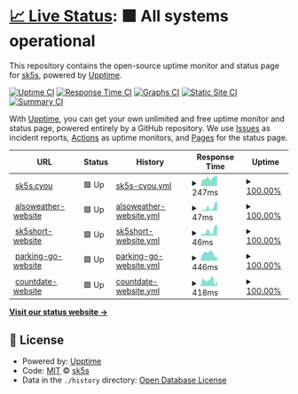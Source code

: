 # [📈 Live Status](https://uptime.sk5s.cyou): <!--live status--> **🟩 All systems operational**

This repository contains the open-source uptime monitor and status page for [sk5s](https://www.sk5s.cyou/), powered by [Upptime](https://github.com/upptime/upptime).

[![Uptime CI](https://github.com/sk5s/uptime/workflows/Uptime%20CI/badge.svg)](https://github.com/sk5s/uptime/actions?query=workflow%3A%22Uptime+CI%22)
[![Response Time CI](https://github.com/sk5s/uptime/workflows/Response%20Time%20CI/badge.svg)](https://github.com/sk5s/uptime/actions?query=workflow%3A%22Response+Time+CI%22)
[![Graphs CI](https://github.com/sk5s/uptime/workflows/Graphs%20CI/badge.svg)](https://github.com/sk5s/uptime/actions?query=workflow%3A%22Graphs+CI%22)
[![Static Site CI](https://github.com/sk5s/uptime/workflows/Static%20Site%20CI/badge.svg)](https://github.com/sk5s/uptime/actions?query=workflow%3A%22Static+Site+CI%22)
[![Summary CI](https://github.com/sk5s/uptime/workflows/Summary%20CI/badge.svg)](https://github.com/sk5s/uptime/actions?query=workflow%3A%22Summary+CI%22)

With [Upptime](https://upptime.js.org), you can get your own unlimited and free uptime monitor and status page, powered entirely by a GitHub repository. We use [Issues](https://github.com/sk5s/uptime/issues) as incident reports, [Actions](https://github.com/sk5s/uptime/actions) as uptime monitors, and [Pages](https://uptime.sk5s.cyou) for the status page.

<!--start: status pages-->
<!-- This summary is generated by Upptime (https://github.com/upptime/upptime) -->
<!-- Do not edit this manually, your changes will be overwritten -->
<!-- prettier-ignore -->
| URL | Status | History | Response Time | Uptime |
| --- | ------ | ------- | ------------- | ------ |
| <img alt="" src="https://icons.duckduckgo.com/ip3/sk5s.cyou.ico" height="13"> [sk5s.cyou](https://sk5s.cyou/) | 🟩 Up | [sk5s-cyou.yml](https://github.com/sk5s/uptime/commits/HEAD/history/sk5s-cyou.yml) | <details><summary><img alt="Response time graph" src="./graphs/sk5s-cyou/response-time-week.png" height="20"> 247ms</summary><br><a href="https://uptime.sk5s.cyou/history/sk5s-cyou"><img alt="Response time 220" src="https://img.shields.io/endpoint?url=https%3A%2F%2Fraw.githubusercontent.com%2Fsk5s%2Fuptime%2FHEAD%2Fapi%2Fsk5s-cyou%2Fresponse-time.json"></a><br><a href="https://uptime.sk5s.cyou/history/sk5s-cyou"><img alt="24-hour response time 323" src="https://img.shields.io/endpoint?url=https%3A%2F%2Fraw.githubusercontent.com%2Fsk5s%2Fuptime%2FHEAD%2Fapi%2Fsk5s-cyou%2Fresponse-time-day.json"></a><br><a href="https://uptime.sk5s.cyou/history/sk5s-cyou"><img alt="7-day response time 247" src="https://img.shields.io/endpoint?url=https%3A%2F%2Fraw.githubusercontent.com%2Fsk5s%2Fuptime%2FHEAD%2Fapi%2Fsk5s-cyou%2Fresponse-time-week.json"></a><br><a href="https://uptime.sk5s.cyou/history/sk5s-cyou"><img alt="30-day response time 211" src="https://img.shields.io/endpoint?url=https%3A%2F%2Fraw.githubusercontent.com%2Fsk5s%2Fuptime%2FHEAD%2Fapi%2Fsk5s-cyou%2Fresponse-time-month.json"></a><br><a href="https://uptime.sk5s.cyou/history/sk5s-cyou"><img alt="1-year response time 209" src="https://img.shields.io/endpoint?url=https%3A%2F%2Fraw.githubusercontent.com%2Fsk5s%2Fuptime%2FHEAD%2Fapi%2Fsk5s-cyou%2Fresponse-time-year.json"></a></details> | <details><summary><a href="https://uptime.sk5s.cyou/history/sk5s-cyou">100.00%</a></summary><a href="https://uptime.sk5s.cyou/history/sk5s-cyou"><img alt="All-time uptime 100.00%" src="https://img.shields.io/endpoint?url=https%3A%2F%2Fraw.githubusercontent.com%2Fsk5s%2Fuptime%2FHEAD%2Fapi%2Fsk5s-cyou%2Fuptime.json"></a><br><a href="https://uptime.sk5s.cyou/history/sk5s-cyou"><img alt="24-hour uptime 100.00%" src="https://img.shields.io/endpoint?url=https%3A%2F%2Fraw.githubusercontent.com%2Fsk5s%2Fuptime%2FHEAD%2Fapi%2Fsk5s-cyou%2Fuptime-day.json"></a><br><a href="https://uptime.sk5s.cyou/history/sk5s-cyou"><img alt="7-day uptime 100.00%" src="https://img.shields.io/endpoint?url=https%3A%2F%2Fraw.githubusercontent.com%2Fsk5s%2Fuptime%2FHEAD%2Fapi%2Fsk5s-cyou%2Fuptime-week.json"></a><br><a href="https://uptime.sk5s.cyou/history/sk5s-cyou"><img alt="30-day uptime 100.00%" src="https://img.shields.io/endpoint?url=https%3A%2F%2Fraw.githubusercontent.com%2Fsk5s%2Fuptime%2FHEAD%2Fapi%2Fsk5s-cyou%2Fuptime-month.json"></a><br><a href="https://uptime.sk5s.cyou/history/sk5s-cyou"><img alt="1-year uptime 100.00%" src="https://img.shields.io/endpoint?url=https%3A%2F%2Fraw.githubusercontent.com%2Fsk5s%2Fuptime%2FHEAD%2Fapi%2Fsk5s-cyou%2Fuptime-year.json"></a></details>
| <img alt="" src="https://icons.duckduckgo.com/ip3/sk5s.cyou.ico" height="13"> [alsoweather-website](https://sk5s.cyou/alsoweather/) | 🟩 Up | [alsoweather-website.yml](https://github.com/sk5s/uptime/commits/HEAD/history/alsoweather-website.yml) | <details><summary><img alt="Response time graph" src="./graphs/alsoweather-website/response-time-week.png" height="20"> 47ms</summary><br><a href="https://uptime.sk5s.cyou/history/alsoweather-website"><img alt="Response time 60" src="https://img.shields.io/endpoint?url=https%3A%2F%2Fraw.githubusercontent.com%2Fsk5s%2Fuptime%2FHEAD%2Fapi%2Falsoweather-website%2Fresponse-time.json"></a><br><a href="https://uptime.sk5s.cyou/history/alsoweather-website"><img alt="24-hour response time 127" src="https://img.shields.io/endpoint?url=https%3A%2F%2Fraw.githubusercontent.com%2Fsk5s%2Fuptime%2FHEAD%2Fapi%2Falsoweather-website%2Fresponse-time-day.json"></a><br><a href="https://uptime.sk5s.cyou/history/alsoweather-website"><img alt="7-day response time 47" src="https://img.shields.io/endpoint?url=https%3A%2F%2Fraw.githubusercontent.com%2Fsk5s%2Fuptime%2FHEAD%2Fapi%2Falsoweather-website%2Fresponse-time-week.json"></a><br><a href="https://uptime.sk5s.cyou/history/alsoweather-website"><img alt="30-day response time 38" src="https://img.shields.io/endpoint?url=https%3A%2F%2Fraw.githubusercontent.com%2Fsk5s%2Fuptime%2FHEAD%2Fapi%2Falsoweather-website%2Fresponse-time-month.json"></a><br><a href="https://uptime.sk5s.cyou/history/alsoweather-website"><img alt="1-year response time 58" src="https://img.shields.io/endpoint?url=https%3A%2F%2Fraw.githubusercontent.com%2Fsk5s%2Fuptime%2FHEAD%2Fapi%2Falsoweather-website%2Fresponse-time-year.json"></a></details> | <details><summary><a href="https://uptime.sk5s.cyou/history/alsoweather-website">100.00%</a></summary><a href="https://uptime.sk5s.cyou/history/alsoweather-website"><img alt="All-time uptime 100.00%" src="https://img.shields.io/endpoint?url=https%3A%2F%2Fraw.githubusercontent.com%2Fsk5s%2Fuptime%2FHEAD%2Fapi%2Falsoweather-website%2Fuptime.json"></a><br><a href="https://uptime.sk5s.cyou/history/alsoweather-website"><img alt="24-hour uptime 100.00%" src="https://img.shields.io/endpoint?url=https%3A%2F%2Fraw.githubusercontent.com%2Fsk5s%2Fuptime%2FHEAD%2Fapi%2Falsoweather-website%2Fuptime-day.json"></a><br><a href="https://uptime.sk5s.cyou/history/alsoweather-website"><img alt="7-day uptime 100.00%" src="https://img.shields.io/endpoint?url=https%3A%2F%2Fraw.githubusercontent.com%2Fsk5s%2Fuptime%2FHEAD%2Fapi%2Falsoweather-website%2Fuptime-week.json"></a><br><a href="https://uptime.sk5s.cyou/history/alsoweather-website"><img alt="30-day uptime 100.00%" src="https://img.shields.io/endpoint?url=https%3A%2F%2Fraw.githubusercontent.com%2Fsk5s%2Fuptime%2FHEAD%2Fapi%2Falsoweather-website%2Fuptime-month.json"></a><br><a href="https://uptime.sk5s.cyou/history/alsoweather-website"><img alt="1-year uptime 100.00%" src="https://img.shields.io/endpoint?url=https%3A%2F%2Fraw.githubusercontent.com%2Fsk5s%2Fuptime%2FHEAD%2Fapi%2Falsoweather-website%2Fuptime-year.json"></a></details>
| <img alt="" src="https://icons.duckduckgo.com/ip3/sk5s.cyou.ico" height="13"> [sk5short-website](https://sk5s.cyou/sk5short/) | 🟩 Up | [sk5short-website.yml](https://github.com/sk5s/uptime/commits/HEAD/history/sk5short-website.yml) | <details><summary><img alt="Response time graph" src="./graphs/sk5short-website/response-time-week.png" height="20"> 46ms</summary><br><a href="https://uptime.sk5s.cyou/history/sk5short-website"><img alt="Response time 58" src="https://img.shields.io/endpoint?url=https%3A%2F%2Fraw.githubusercontent.com%2Fsk5s%2Fuptime%2FHEAD%2Fapi%2Fsk5short-website%2Fresponse-time.json"></a><br><a href="https://uptime.sk5s.cyou/history/sk5short-website"><img alt="24-hour response time 99" src="https://img.shields.io/endpoint?url=https%3A%2F%2Fraw.githubusercontent.com%2Fsk5s%2Fuptime%2FHEAD%2Fapi%2Fsk5short-website%2Fresponse-time-day.json"></a><br><a href="https://uptime.sk5s.cyou/history/sk5short-website"><img alt="7-day response time 46" src="https://img.shields.io/endpoint?url=https%3A%2F%2Fraw.githubusercontent.com%2Fsk5s%2Fuptime%2FHEAD%2Fapi%2Fsk5short-website%2Fresponse-time-week.json"></a><br><a href="https://uptime.sk5s.cyou/history/sk5short-website"><img alt="30-day response time 64" src="https://img.shields.io/endpoint?url=https%3A%2F%2Fraw.githubusercontent.com%2Fsk5s%2Fuptime%2FHEAD%2Fapi%2Fsk5short-website%2Fresponse-time-month.json"></a><br><a href="https://uptime.sk5s.cyou/history/sk5short-website"><img alt="1-year response time 55" src="https://img.shields.io/endpoint?url=https%3A%2F%2Fraw.githubusercontent.com%2Fsk5s%2Fuptime%2FHEAD%2Fapi%2Fsk5short-website%2Fresponse-time-year.json"></a></details> | <details><summary><a href="https://uptime.sk5s.cyou/history/sk5short-website">100.00%</a></summary><a href="https://uptime.sk5s.cyou/history/sk5short-website"><img alt="All-time uptime 100.00%" src="https://img.shields.io/endpoint?url=https%3A%2F%2Fraw.githubusercontent.com%2Fsk5s%2Fuptime%2FHEAD%2Fapi%2Fsk5short-website%2Fuptime.json"></a><br><a href="https://uptime.sk5s.cyou/history/sk5short-website"><img alt="24-hour uptime 100.00%" src="https://img.shields.io/endpoint?url=https%3A%2F%2Fraw.githubusercontent.com%2Fsk5s%2Fuptime%2FHEAD%2Fapi%2Fsk5short-website%2Fuptime-day.json"></a><br><a href="https://uptime.sk5s.cyou/history/sk5short-website"><img alt="7-day uptime 100.00%" src="https://img.shields.io/endpoint?url=https%3A%2F%2Fraw.githubusercontent.com%2Fsk5s%2Fuptime%2FHEAD%2Fapi%2Fsk5short-website%2Fuptime-week.json"></a><br><a href="https://uptime.sk5s.cyou/history/sk5short-website"><img alt="30-day uptime 100.00%" src="https://img.shields.io/endpoint?url=https%3A%2F%2Fraw.githubusercontent.com%2Fsk5s%2Fuptime%2FHEAD%2Fapi%2Fsk5short-website%2Fuptime-month.json"></a><br><a href="https://uptime.sk5s.cyou/history/sk5short-website"><img alt="1-year uptime 100.00%" src="https://img.shields.io/endpoint?url=https%3A%2F%2Fraw.githubusercontent.com%2Fsk5s%2Fuptime%2FHEAD%2Fapi%2Fsk5short-website%2Fuptime-year.json"></a></details>
| <img alt="" src="https://icons.duckduckgo.com/ip3/parking-go.surge.sh.ico" height="13"> [parking-go-website](https://parking-go.surge.sh/) | 🟩 Up | [parking-go-website.yml](https://github.com/sk5s/uptime/commits/HEAD/history/parking-go-website.yml) | <details><summary><img alt="Response time graph" src="./graphs/parking-go-website/response-time-week.png" height="20"> 446ms</summary><br><a href="https://uptime.sk5s.cyou/history/parking-go-website"><img alt="Response time 761" src="https://img.shields.io/endpoint?url=https%3A%2F%2Fraw.githubusercontent.com%2Fsk5s%2Fuptime%2FHEAD%2Fapi%2Fparking-go-website%2Fresponse-time.json"></a><br><a href="https://uptime.sk5s.cyou/history/parking-go-website"><img alt="24-hour response time 247" src="https://img.shields.io/endpoint?url=https%3A%2F%2Fraw.githubusercontent.com%2Fsk5s%2Fuptime%2FHEAD%2Fapi%2Fparking-go-website%2Fresponse-time-day.json"></a><br><a href="https://uptime.sk5s.cyou/history/parking-go-website"><img alt="7-day response time 446" src="https://img.shields.io/endpoint?url=https%3A%2F%2Fraw.githubusercontent.com%2Fsk5s%2Fuptime%2FHEAD%2Fapi%2Fparking-go-website%2Fresponse-time-week.json"></a><br><a href="https://uptime.sk5s.cyou/history/parking-go-website"><img alt="30-day response time 548" src="https://img.shields.io/endpoint?url=https%3A%2F%2Fraw.githubusercontent.com%2Fsk5s%2Fuptime%2FHEAD%2Fapi%2Fparking-go-website%2Fresponse-time-month.json"></a><br><a href="https://uptime.sk5s.cyou/history/parking-go-website"><img alt="1-year response time 783" src="https://img.shields.io/endpoint?url=https%3A%2F%2Fraw.githubusercontent.com%2Fsk5s%2Fuptime%2FHEAD%2Fapi%2Fparking-go-website%2Fresponse-time-year.json"></a></details> | <details><summary><a href="https://uptime.sk5s.cyou/history/parking-go-website">100.00%</a></summary><a href="https://uptime.sk5s.cyou/history/parking-go-website"><img alt="All-time uptime 100.00%" src="https://img.shields.io/endpoint?url=https%3A%2F%2Fraw.githubusercontent.com%2Fsk5s%2Fuptime%2FHEAD%2Fapi%2Fparking-go-website%2Fuptime.json"></a><br><a href="https://uptime.sk5s.cyou/history/parking-go-website"><img alt="24-hour uptime 100.00%" src="https://img.shields.io/endpoint?url=https%3A%2F%2Fraw.githubusercontent.com%2Fsk5s%2Fuptime%2FHEAD%2Fapi%2Fparking-go-website%2Fuptime-day.json"></a><br><a href="https://uptime.sk5s.cyou/history/parking-go-website"><img alt="7-day uptime 100.00%" src="https://img.shields.io/endpoint?url=https%3A%2F%2Fraw.githubusercontent.com%2Fsk5s%2Fuptime%2FHEAD%2Fapi%2Fparking-go-website%2Fuptime-week.json"></a><br><a href="https://uptime.sk5s.cyou/history/parking-go-website"><img alt="30-day uptime 100.00%" src="https://img.shields.io/endpoint?url=https%3A%2F%2Fraw.githubusercontent.com%2Fsk5s%2Fuptime%2FHEAD%2Fapi%2Fparking-go-website%2Fuptime-month.json"></a><br><a href="https://uptime.sk5s.cyou/history/parking-go-website"><img alt="1-year uptime 100.00%" src="https://img.shields.io/endpoint?url=https%3A%2F%2Fraw.githubusercontent.com%2Fsk5s%2Fuptime%2FHEAD%2Fapi%2Fparking-go-website%2Fuptime-year.json"></a></details>
| <img alt="" src="https://icons.duckduckgo.com/ip3/countdate.surge.sh.ico" height="13"> [countdate-website](https://countdate.surge.sh/) | 🟩 Up | [countdate-website.yml](https://github.com/sk5s/uptime/commits/HEAD/history/countdate-website.yml) | <details><summary><img alt="Response time graph" src="./graphs/countdate-website/response-time-week.png" height="20"> 418ms</summary><br><a href="https://uptime.sk5s.cyou/history/countdate-website"><img alt="Response time 685" src="https://img.shields.io/endpoint?url=https%3A%2F%2Fraw.githubusercontent.com%2Fsk5s%2Fuptime%2FHEAD%2Fapi%2Fcountdate-website%2Fresponse-time.json"></a><br><a href="https://uptime.sk5s.cyou/history/countdate-website"><img alt="24-hour response time 359" src="https://img.shields.io/endpoint?url=https%3A%2F%2Fraw.githubusercontent.com%2Fsk5s%2Fuptime%2FHEAD%2Fapi%2Fcountdate-website%2Fresponse-time-day.json"></a><br><a href="https://uptime.sk5s.cyou/history/countdate-website"><img alt="7-day response time 418" src="https://img.shields.io/endpoint?url=https%3A%2F%2Fraw.githubusercontent.com%2Fsk5s%2Fuptime%2FHEAD%2Fapi%2Fcountdate-website%2Fresponse-time-week.json"></a><br><a href="https://uptime.sk5s.cyou/history/countdate-website"><img alt="30-day response time 469" src="https://img.shields.io/endpoint?url=https%3A%2F%2Fraw.githubusercontent.com%2Fsk5s%2Fuptime%2FHEAD%2Fapi%2Fcountdate-website%2Fresponse-time-month.json"></a><br><a href="https://uptime.sk5s.cyou/history/countdate-website"><img alt="1-year response time 708" src="https://img.shields.io/endpoint?url=https%3A%2F%2Fraw.githubusercontent.com%2Fsk5s%2Fuptime%2FHEAD%2Fapi%2Fcountdate-website%2Fresponse-time-year.json"></a></details> | <details><summary><a href="https://uptime.sk5s.cyou/history/countdate-website">100.00%</a></summary><a href="https://uptime.sk5s.cyou/history/countdate-website"><img alt="All-time uptime 100.00%" src="https://img.shields.io/endpoint?url=https%3A%2F%2Fraw.githubusercontent.com%2Fsk5s%2Fuptime%2FHEAD%2Fapi%2Fcountdate-website%2Fuptime.json"></a><br><a href="https://uptime.sk5s.cyou/history/countdate-website"><img alt="24-hour uptime 100.00%" src="https://img.shields.io/endpoint?url=https%3A%2F%2Fraw.githubusercontent.com%2Fsk5s%2Fuptime%2FHEAD%2Fapi%2Fcountdate-website%2Fuptime-day.json"></a><br><a href="https://uptime.sk5s.cyou/history/countdate-website"><img alt="7-day uptime 100.00%" src="https://img.shields.io/endpoint?url=https%3A%2F%2Fraw.githubusercontent.com%2Fsk5s%2Fuptime%2FHEAD%2Fapi%2Fcountdate-website%2Fuptime-week.json"></a><br><a href="https://uptime.sk5s.cyou/history/countdate-website"><img alt="30-day uptime 100.00%" src="https://img.shields.io/endpoint?url=https%3A%2F%2Fraw.githubusercontent.com%2Fsk5s%2Fuptime%2FHEAD%2Fapi%2Fcountdate-website%2Fuptime-month.json"></a><br><a href="https://uptime.sk5s.cyou/history/countdate-website"><img alt="1-year uptime 100.00%" src="https://img.shields.io/endpoint?url=https%3A%2F%2Fraw.githubusercontent.com%2Fsk5s%2Fuptime%2FHEAD%2Fapi%2Fcountdate-website%2Fuptime-year.json"></a></details>

<!--end: status pages-->

[**Visit our status website →**](https://uptime.sk5s.cyou)

## 📄 License

- Powered by: [Upptime](https://github.com/upptime/upptime)
- Code: [MIT](./LICENSE) © [sk5s](https://www.sk5s.cyou/)
- Data in the `./history` directory: [Open Database License](https://opendatacommons.org/licenses/odbl/1-0/)

